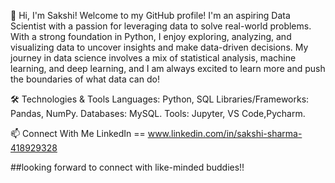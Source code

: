 👋 Hi, I'm Sakshi!
Welcome to my GitHub profile! I'm an aspiring Data Scientist with a passion for leveraging data to solve real-world problems. 
With a strong foundation in Python, I enjoy exploring, analyzing, and visualizing data to uncover insights and make data-driven decisions.
My journey in data science involves a mix of statistical analysis, machine learning, and deep learning, and I am always excited to learn more and push the boundaries of what data can do!

🛠️ Technologies & Tools
Languages: Python, SQL
Libraries/Frameworks: Pandas, NumPy.
Databases: MySQL.
Tools: Jupyter, VS Code,Pycharm.

📫 Connect With Me
LinkedIn == www.linkedin.com/in/sakshi-sharma-418929328


##looking forward to connect with like-minded buddies!!
